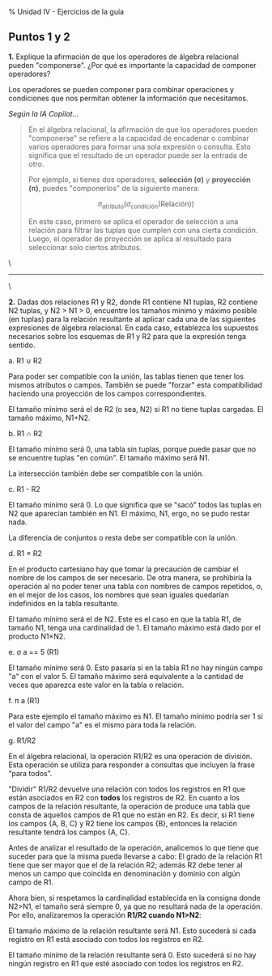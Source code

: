 % Unidad IV - Ejercicios de la guía

## Puntos 1 y 2

**1.** Explique la afirmación de que los operadores de álgebra relacional pueden "componerse". ¿Por qué es importante la capacidad de componer operadores?

Los operadores se pueden componer para combinar operaciones y condiciones que nos permitan obtener la información que necesitamos.

_Según la IA Copilot..._

> En el álgebra relacional, la afirmación de que los operadores pueden "componerse" se refiere a la capacidad de encadenar o combinar varios operadores para formar una sola expresión o consulta. Esto significa que el resultado de un operador puede ser la entrada de otro.
>
> Por ejemplo, si tienes dos operadores, **selección (σ)** y **proyección (π)**, puedes "componerlos" de la siguiente manera:
>
> $$
> \pi_{\text{atributo}} (\sigma_{\text{condición}} (\text{Relación}))
> $$
>
> En este caso, primero se aplica el operador de selección a una relación para filtrar las tuplas que cumplen con una cierta condición. Luego, el operador de proyección se aplica al resultado para seleccionar solo ciertos atributos.

\

---

\

**2.** Dadas dos relaciones R1 y R2, donde R1 contiene N1 tuplas, R2 contiene N2 tuplas, y N2 > N1 > 0, encuentre los tamaños mínimo y máximo posible (en tuplas) para la relación resultante al aplicar cada una de las siguientes expresiones de álgebra relacional. En cada caso, establezca los supuestos necesarios sobre los esquemas de R1 y R2 para que la expresión tenga sentido.

a. R1 ∪ R2

Para poder ser compatible con la unión, las tablas tienen que tener los mismos atributos o campos. También se puede "forzar" esta compatibilidad haciendo una proyección de los campos correspondientes. 

El tamaño mínimo será el de R2 (o sea, N2) si R1 no tiene tuplas cargadas. El tamaño máximo, N1+N2.

b. R1 ∩ R2

El tamaño mínimo será 0, una tabla sin tuplas, porque puede pasar que no se encuentre tuplas "en común". El tamaño máximo será N1.

La intersección también debe ser compatible con la unión.

c. R1 - R2

El tamaño mínimo será 0. Lo que significa que se "sacó" todos las tuplas en N2 que aparecían también en N1. El máximo, N1, ergo, no se pudo restar nada.

La diferencia de conjuntos o resta debe ser compatible con la unión.

d. R1 × R2

En el producto cartesiano hay que tomar la precaución de cambiar el nombre de los campos de ser necesario. De otra manera, se prohibiría la operación al no poder tener una tabla con nombres de campos repetidos, o, en el mejor de los casos, los nombres que sean iguales quedarían indefinidos en la tabla resultante. 

El tamaño mínimo será el de N2. Este es el caso en que la tabla R1, de tamaño N1, tenga una cardinalidad de 1. El tamaño máximo está dado por el producto N1×N2.

e. σ a == 5 (R1)

El tamaño mínimo será 0. Esto pasaría si en la tabla R1 no hay ningún campo "a" con el valor 5. El tamaño máximo será equivalente a la cantidad de veces que aparezca este valor en la tabla o relación.

f. π a (R1)

Para este ejemplo el tamaño máximo es N1. El tamaño mínimo podría ser 1 si el valor del campo "a" es el mismo para toda la relación.  

g. R1/R2

En el álgebra relacional, la operación R1/R2 es una operación de división. Esta operación se utiliza para responder a consultas que incluyen la frase “para todos”. 

"Dividir" R1/R2 devuelve una relación con todos los registros en R1 que están asociados en R2 con **todos** los registros de R2. En cuanto a los campos de la relación resultante, la operación de produce una tabla que consta de aquellos campos de R1 que no están en R2. Es decir, si R1 tiene los campos {A, B, C} y R2 tiene los campos {B}, entonces la relación resultante tendrá los campos {A, C}.

Antes de analizar el resultado de la operación, analicemos lo que tiene que suceder para que la misma pueda llevarse a cabo: El grado de la relación R1 tiene que ser mayor que el de la relación R2; además R2 debe tener al menos un campo que coincida en denominación y dominio con algún campo de R1.

Ahora bien, si respetamos la cardinalidad establecida en la consigna donde N2>N1, el tamaño será siempre 0, ya que no resultará nada de la operación. Por ello, analizaremos la operación **R1/R2 cuando N1>N2**:

El tamaño máximo de la relación resultante será N1. Esto sucederá si cada registro en R1 está asociado con todos los registros en R2.

El tamaño mínimo de la relación resultante será 0. Esto sucederá si no hay ningún registro en R1 que esté asociado con todos los registros en R2.



 







